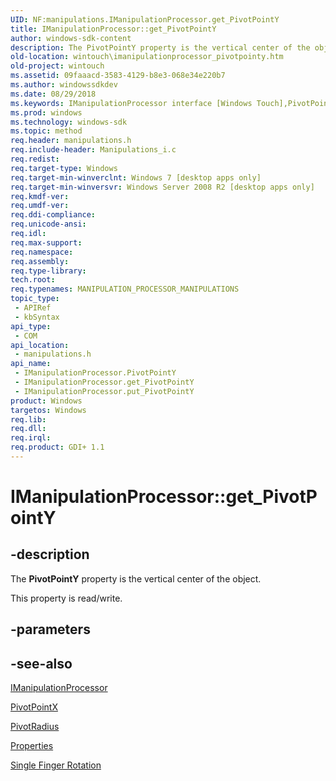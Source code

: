 ```yaml
---
UID: NF:manipulations.IManipulationProcessor.get_PivotPointY
title: IManipulationProcessor::get_PivotPointY
author: windows-sdk-content
description: The PivotPointY property is the vertical center of the object.
old-location: wintouch\imanipulationprocessor_pivotpointy.htm
old-project: wintouch
ms.assetid: 09faaacd-3583-4129-b8e3-068e34e220b7
ms.author: windowssdkdev
ms.date: 08/29/2018
ms.keywords: IManipulationProcessor interface [Windows Touch],PivotPointY property, IManipulationProcessor.PivotPointY, IManipulationProcessor.get_PivotPointY, IManipulationProcessor::PivotPointY, IManipulationProcessor::get_PivotPointY, IManipulationProcessor::put_PivotPointY, PivotPointY property [Windows Touch], PivotPointY property [Windows Touch],IManipulationProcessor interface, get_PivotPointY, manipulations/IManipulationProcessor::PivotPointY, manipulations/IManipulationProcessor::get_PivotPointY, manipulations/IManipulationProcessor::put_PivotPointY, wintouch.imanipulationprocessor_pivotpointy
ms.prod: windows
ms.technology: windows-sdk
ms.topic: method
req.header: manipulations.h
req.include-header: Manipulations_i.c
req.redist: 
req.target-type: Windows
req.target-min-winverclnt: Windows 7 [desktop apps only]
req.target-min-winversvr: Windows Server 2008 R2 [desktop apps only]
req.kmdf-ver: 
req.umdf-ver: 
req.ddi-compliance: 
req.unicode-ansi: 
req.idl: 
req.max-support: 
req.namespace: 
req.assembly: 
req.type-library: 
tech.root: 
req.typenames: MANIPULATION_PROCESSOR_MANIPULATIONS
topic_type:
 - APIRef
 - kbSyntax
api_type:
 - COM
api_location:
 - manipulations.h
api_name:
 - IManipulationProcessor.PivotPointY
 - IManipulationProcessor.get_PivotPointY
 - IManipulationProcessor.put_PivotPointY
product: Windows
targetos: Windows
req.lib: 
req.dll: 
req.irql: 
req.product: GDI+ 1.1
---
```


# IManipulationProcessor::get_PivotPointY


## -description


The <b>PivotPointY</b> property is the vertical center of the object.

This property is read/write.


## -parameters


## -see-also




<a href="https://msdn.microsoft.com/963f87c1-e128-4bd5-9f28-d49418f768fb">IManipulationProcessor</a>



<a href="https://msdn.microsoft.com/52afdf21-8c5d-4da8-aab2-7a8273df5147">PivotPointX</a>



<a href="https://msdn.microsoft.com/793999b6-abb1-4912-9e9c-764f6f68ea29">PivotRadius</a>



<a href="https://msdn.microsoft.com/0f8a3e27-a92f-4086-9573-6c7bbe7efd20">Properties</a>



<a href="https://msdn.microsoft.com/b9c19009-8ac0-4168-bf26-393280fc589f">Single Finger Rotation</a>
 

 

